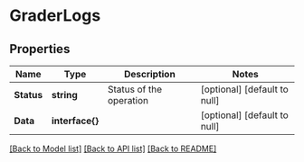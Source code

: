 # GraderLogs

## Properties
Name | Type | Description | Notes
------------ | ------------- | ------------- | -------------
**Status** | **string** | Status of the operation | [optional] [default to null]
**Data** | **interface{}** |  | [optional] [default to null]

[[Back to Model list]](../README.md#documentation-for-models) [[Back to API list]](../README.md#documentation-for-api-endpoints) [[Back to README]](../README.md)


